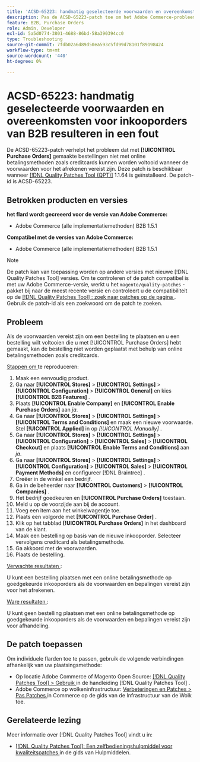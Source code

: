 ```yaml
---
title: 'ACSD-65223: handmatig geselecteerde voorwaarden en overeenkomsten voor inkooporders van B2B resulteren in een fout'
description: Pas de ACSD-65223-patch toe om het Adobe Commerce-probleem op te lossen dat ertoe leidt dat met [!UICONTROL Purchase Orders] gemaakte bestellingen niet met online betalingsmethoden zoals creditcards kunnen worden voltooid wanneer de voorwaarden voor het afrekenen vereist zijn.
feature: B2B, Purchase Orders
role: Admin, Developer
exl-id: 5a5d0774-3801-4688-86bd-58a390394cc0
type: Troubleshooting
source-git-commit: 7fdb02a6d89d50ea593c5fd99d78101f89198424
workflow-type: tm+mt
source-wordcount: '440'
ht-degree: 0%

---
```


# ACSD-65223: handmatig geselecteerde voorwaarden en overeenkomsten voor inkooporders van B2B resulteren in een fout

De ACSD-65223-patch verhelpt het probleem dat met **[!UICONTROL Purchase Orders]** gemaakte bestellingen niet met online betalingsmethoden zoals creditcards kunnen worden voltooid wanneer de voorwaarden voor het afrekenen vereist zijn. Deze patch is beschikbaar wanneer [[!DNL Quality Patches Tool (QPT)]](/help/tools/quality-patches-tool/quality-patches-tool-to-self-serve-quality-patches.md) 1.1.64 is geïnstalleerd. De patch-id is ACSD-65223.

## Betrokken producten en versies

**het flard wordt gecreeerd voor de versie van Adobe Commerce:**

* Adobe Commerce (alle implementatiemethoden) B2B 1.5.1

**Compatibel met de versies van Adobe Commerce:**

* Adobe Commerce (alle implementatiemethoden) B2B 1.5.1

>[!NOTE]
>
>De patch kan van toepassing worden op andere versies met nieuwe [!DNL Quality Patches Tool] versies. Om te controleren of de patch compatibel is met uw Adobe Commerce-versie, werkt u het `magento/quality-patches` -pakket bij naar de meest recente versie en controleert u de compatibiliteit op de [[!DNL Quality Patches Tool] : zoek naar patches op de pagina ](https://experienceleague.adobe.com/tools/commerce-quality-patches/index.html?lang=nl-NL) . Gebruik de patch-id als een zoekwoord om de patch te zoeken.

## Probleem

Als de voorwaarden vereist zijn om een bestelling te plaatsen en u een bestelling wilt voltooien die u met [!UICONTROL Purchase Orders] hebt gemaakt, kan de bestelling niet worden geplaatst met behulp van online betalingsmethoden zoals creditcards.

<u> Stappen om </u> te reproduceren:

1. Maak een eenvoudig product.
1. Ga naar **[!UICONTROL Stores]** > **[!UICONTROL Settings]** > **[!UICONTROL Configuration]** > **[!UICONTROL General]** en kies **[!UICONTROL B2B Features]** .
1. Plaats **[!UICONTROL Enable Company]** en **[!UICONTROL Enable Purchase Orders]** aan *ja*.
1. Ga naar **[!UICONTROL Stores]** > **[!UICONTROL Settings]** > **[!UICONTROL Terms and Conditions]** en maak een nieuwe voorwaarde. Stel **[!UICONTROL Applied]** in op *[!UICONTROL Manually]* .
1. Ga naar **[!UICONTROL Stores]** > **[!UICONTROL Settings]** > **[!UICONTROL Configuration]** > **[!UICONTROL Sales]** > **[!UICONTROL Checkout]** en plaats **[!UICONTROL Enable Terms and Conditions]** aan *ja*.
1. Ga naar **[!UICONTROL Stores]** > **[!UICONTROL Settings]** > **[!UICONTROL Configuration]** > **[!UICONTROL Sales]** > **[!UICONTROL Payment Methods]** en configureer [!DNL Braintree] .
1. Creëer in de winkel een bedrijf.
1. Ga in de beheerder naar **[!UICONTROL Customers]** > **[!UICONTROL Companies]** .
1. Het bedrijf goedkeuren en **[!UICONTROL Purchase Orders]** toestaan.
1. Meld u op de voorzijde aan bij de account.
1. Voeg een item aan het winkelwagentje toe.
1. Plaats een volgorde met **[!UICONTROL Purchase Order]** .
1. Klik op het tabblad **[!UICONTROL Purchase Orders]** in het dashboard van de klant.
1. Maak een bestelling op basis van de nieuwe inkooporder. Selecteer vervolgens creditcard als betalingsmethode.
1. Ga akkoord met de voorwaarden.
1. Plaats de bestelling.

<u> Verwachte resultaten </u>:

U kunt een bestelling plaatsen met een online betalingsmethode op goedgekeurde inkooporders als de voorwaarden en bepalingen vereist zijn voor het afrekenen.

<u> Ware resultaten </u>:

U kunt geen bestelling plaatsen met een online betalingsmethode op goedgekeurde inkooporders als de voorwaarden en bepalingen vereist zijn voor afhandeling.

## De patch toepassen

Om individuele flarden toe te passen, gebruik de volgende verbindingen afhankelijk van uw plaatsingsmethode:

* Op locatie Adobe Commerce of Magento Open Source: [[!DNL Quality Patches Tool] > Gebruik ](/help/tools/quality-patches-tool/usage.md) in de handleiding [!DNL Quality Patches Tool] .
* Adobe Commerce op wolkeninfrastructuur: [ Verbeteringen en Patches > Pas Patches ](https://experienceleague.adobe.com/docs/commerce-cloud-service/user-guide/develop/upgrade/apply-patches.html?lang=nl-NL) in Commerce op de gids van de Infrastructuur van de Wolk toe.

## Gerelateerde lezing

Meer informatie over [!DNL Quality Patches Tool] vindt u in:

* [[!DNL Quality Patches Tool]: Een zelfbedieningshulpmiddel voor kwaliteitspatches ](/help/tools/quality-patches-tool/quality-patches-tool-to-self-serve-quality-patches.md) in de gids van Hulpmiddelen.
